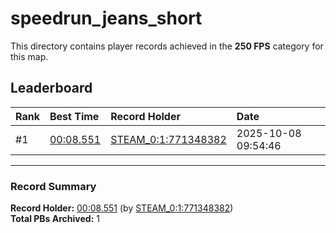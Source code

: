 # speedrun_jeans_short

This directory contains player records achieved in the **250 FPS** category for this map.

## Leaderboard

| Rank | Best Time | Record Holder | Date                |
| :--- | :-------- | :------------ | :------------------ |
| #1   | [00:08.551](./00008551_STEAM_0_1_771348382_20251008-095446.zip) | [STEAM_0:1:771348382](https://speedrun16.com/profile/STEAM_0:1:771348382)   | 2025-10-08 09:54:46 |

---

### Record Summary
**Record Holder:** [00:08.551](./00008551_STEAM_0_1_771348382_20251008-095446.zip) (by [STEAM_0:1:771348382](https://speedrun16.com/profile/STEAM_0:1:771348382))  
**Total PBs Archived:** 1